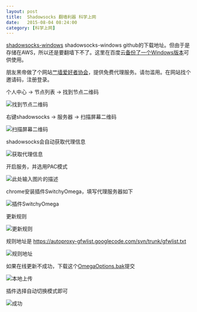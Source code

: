 ```yaml
---
layout: post
title:  Shadowsocks 翻墙利器 科学上网
date:   2015-08-04 08:24:00
category: [科学上网]
---
```


[shadowsocks-windows][1] shadowsocks-windows github的下载地址。但由于是存储在AWS，所以还是要翻墙下不了。这里在百度云[备份了一个Windows版本][2]可供使用。

朋友黑帝做了个网站[艹墙爱好者协会][3]，提供免费代理服务。请勿滥用。在网站找个邀请码，注册登录。

个人中心 -> 节点列表 -> 找到节点二维码

![找到节点二维码][4]

<!-- more -->

右键shadowsocks -> 服务器 -> 扫描屏幕二维码

![扫描屏幕二维码][5]

shadowsocks会自动获取代理信息

![获取代理信息][6]

开启服务，并选用PAC模式

![此处输入图片的描述][7]

chrome安装插件SwitchyOmega，填写代理服务器如下

![插件SwitchyOmega][8]

更新规则

![更新规则][9]


规则地址是 https://autoproxy-gfwlist.googlecode.com/svn/trunk/gfwlist.txt

![规则地址][10]

如果在线更新不成功，下载这个[OmegaOptions.bak][11]提交

![本地上传][12]

插件选择自动切换模式即可

![成功][13]


  [1]: https://github.com/shadowsocks/shadowsocks-windows/releasesps://github.com/shadowsocks/shadowsocks-windows/releases
  [2]: http://pan.baidu.com/s/1mgkYHmw
  [3]: http://bilibilo.in/
  [4]: http://77g54f.com1.z0.glb.clouddn.com/QQ%E6%88%AA%E5%9B%BE20150819155234.png?imageView2/1/q/100|watermark/1/image/aHR0cDovLzc3ZzU0Zi5jb20xLnowLmdsYi5jbG91ZGRuLmNvbS9sYWtlcjEucG5n/dissolve/100/gravity/South/dy/10
  [5]: http://77g54f.com1.z0.glb.clouddn.com/QQ%E6%88%AA%E5%9B%BE20150819163548.png?imageView2/1/q/100|watermark/1/image/aHR0cDovLzc3ZzU0Zi5jb20xLnowLmdsYi5jbG91ZGRuLmNvbS9sYWtlcjEucG5n/dissolve/100/gravity/South/dy/10
  [6]: http://77g54f.com1.z0.glb.clouddn.com/QQ%E6%88%AA%E5%9B%BE20150819155359.png?imageView2/1/q/100|watermark/1/image/aHR0cDovLzc3ZzU0Zi5jb20xLnowLmdsYi5jbG91ZGRuLmNvbS9sYWtlcjEucG5n/dissolve/100/gravity/South/dy/10
  [7]: http://77g54f.com1.z0.glb.clouddn.com/QQ%E6%88%AA%E5%9B%BE20150819164122.png?imageView2/1/q/100|watermark/1/image/aHR0cDovLzc3ZzU0Zi5jb20xLnowLmdsYi5jbG91ZGRuLmNvbS9sYWtlcjEucG5n/dissolve/100/gravity/SouthEast/dx/10/dy/10
  [8]: http://77g54f.com1.z0.glb.clouddn.com/QQ%E6%88%AA%E5%9B%BE20150819153102.png?imageView2/1/q/100|watermark/1/image/aHR0cDovLzc3ZzU0Zi5jb20xLnowLmdsYi5jbG91ZGRuLmNvbS9sYWtlcjEucG5n/dissolve/100/gravity/South/dy/10
  [9]: http://77g54f.com1.z0.glb.clouddn.com/QQ%E6%88%AA%E5%9B%BE20150819152243.png?imageView2/1/q/100|watermark/1/image/aHR0cDovLzc3ZzU0Zi5jb20xLnowLmdsYi5jbG91ZGRuLmNvbS9sYWtlcjEucG5n/dissolve/100/gravity/South/dy/10
  [10]: http://77g54f.com1.z0.glb.clouddn.com/QQ%E6%88%AA%E5%9B%BE20150819153024.png?imageView2/1/q/100|watermark/1/image/aHR0cDovLzc3ZzU0Zi5jb20xLnowLmdsYi5jbG91ZGRuLmNvbS9sYWtlcjEucG5n/dissolve/100/gravity/South/dy/10
  [11]: http://pan.baidu.com/s/1mgkYHmw
  [12]: http://77g54f.com1.z0.glb.clouddn.com/QQ%E6%88%AA%E5%9B%BE20150819154907.png
  [13]: http://77g54f.com1.z0.glb.clouddn.com/QQ%E6%88%AA%E5%9B%BE20150819155040.png?imageView2/1/q/100|watermark/1/image/aHR0cDovLzc3ZzU0Zi5jb20xLnowLmdsYi5jbG91ZGRuLmNvbS9sYWtlcjEucG5n/dissolve/100/gravity/South/dy/10